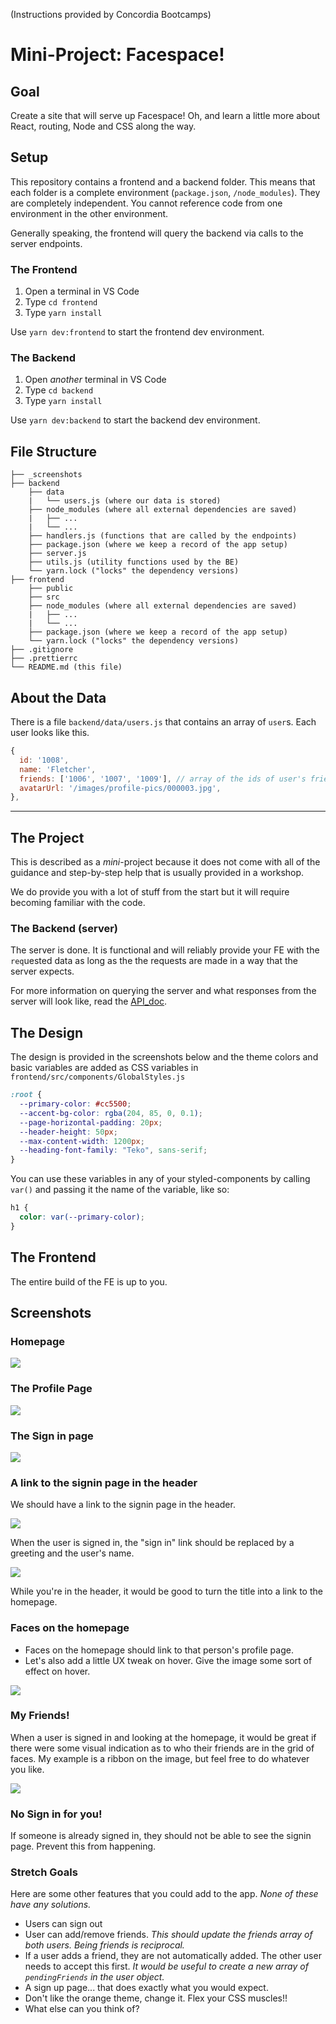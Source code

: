 (Instructions provided by Concordia Bootcamps)

# Mini-Project: Facespace!

## Goal

Create a site that will serve up Facespace! Oh, and learn a little more about React, routing, Node and CSS along the way.

## Setup

This repository contains a frontend and a backend folder. This means that each folder is a complete environment (`package.json`, `/node_modules`). They are completely independent. You cannot reference code from one environment in the other environment.

Generally speaking, the frontend will query the backend via calls to the server endpoints.

### The Frontend

1. Open a terminal in VS Code
2. Type `cd frontend`
3. Type `yarn install`

Use `yarn dev:frontend` to start the frontend dev environment.

### The Backend

1. Open _another_ terminal in VS Code
2. Type `cd backend`
3. Type `yarn install`

Use `yarn dev:backend` to start the backend dev environment.

## File Structure

```
├── _screenshots
├── backend
    ├── data
    |   └── users.js (where our data is stored)
    ├── node_modules (where all external dependencies are saved)
    |   ├── ...
    |   └── ...
    ├── handlers.js (functions that are called by the endpoints)
    ├── package.json (where we keep a record of the app setup)
    ├── server.js
    ├── utils.js (utility functions used by the BE)
    └── yarn.lock ("locks" the dependency versions)
├── frontend
    ├── public
    ├── src
    ├── node_modules (where all external dependencies are saved)
    |   ├── ...
    |   └── ...
    ├── package.json (where we keep a record of the app setup)
    └── yarn.lock ("locks" the dependency versions)
├── .gitignore
├── .prettierrc
└── README.md (this file)
```

## About the Data

There is a file `backend/data/users.js` that contains an array of `user`s. Each user looks like this.

```js
{
  id: '1008',
  name: 'Fletcher',
  friends: ['1006', '1007', '1009'], // array of the ids of user's friends
  avatarUrl: '/images/profile-pics/000003.jpg',
},
```

---

## The Project

This is described as a _mini_-project because it does not come with all of the guidance and step-by-step help that is usually provided in a workshop.

We do provide you with a lot of stuff from the start but it will require becoming familiar with the code.

### The Backend (server)

The server is done. It is functional and will reliably provide your FE with the `req`uested data as long as the the requests are made in a way that the server expects.

For more information on querying the server and what responses from the server will look like, read the [API_doc](backend/API_doc.md).

## The Design

The design is provided in the screenshots below and the theme colors and basic variables are added as CSS variables in `frontend/src/components/GlobalStyles.js`

```css
:root {
  --primary-color: #cc5500;
  --accent-bg-color: rgba(204, 85, 0, 0.1);
  --page-horizontal-padding: 20px;
  --header-height: 50px;
  --max-content-width: 1200px;
  --heading-font-family: "Teko", sans-serif;
}
```

You can use these variables in any of your styled-components by calling `var()` and passing it the name of the variable, like so:

```css
h1 {
  color: var(--primary-color);
}
```

## The Frontend

The entire build of the FE is up to you. 

## Screenshots

### Homepage

<img src="./_screenshots/homepage_3.png" />

### The Profile Page

<img src="./_screenshots/profile_3.png" />

### The Sign in page

<img src="./_screenshots/signin_2.png" />

### A link to the signin page in the header

We should have a link to the signin page in the header.

<img src="./_screenshots/signin_button.png" />

When the user is signed in, the "sign in" link should be replaced by a greeting and the user's name.

<img src="./_screenshots/signin_signedin.png" />

While you're in the header, it would be good to turn the title into a link to the homepage.

### Faces on the homepage

- Faces on the homepage should link to that person's profile page.
- Let's also add a little UX tweak on hover. Give the image some sort of effect on hover.

<img src="./_screenshots/home-links.gif" />

### My Friends!

When a user is signed in and looking at the homepage, it would be great if there were some visual indication as to who their friends are in the grid of faces. My example is a ribbon on the image, but feel free to do whatever you like.

<img src="./_screenshots/homepage_4.png" />

### No Sign in for you!

If someone is already signed in, they should not be able to see the signin page. Prevent this from happening.

### Stretch Goals

Here are some other features that you could add to the app. _None of these have any solutions._

- Users can sign out
- User can add/remove friends. _This should update the friends array of both users. Being friends is reciprocal._
- If a user adds a friend, they are not automatically added. The other user needs to accept this first. _It would be useful to create a new array of `pendingFriends` in the user object._
- A sign up page... that does exactly what you would expect.
- Don't like the orange theme, change it. Flex your CSS muscles!!
- What else can you think of?
